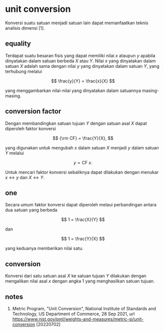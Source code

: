 # unit conversion
Konversi suatu satuan menjadi satuan lain dapat memanfaatkan teknis analisis dimensi [1].

## equality
Terdapat suatu besaran fisis yang dapat memiliki nilai $x$ ataupun $y$ apabila dinyatakan dalam satuan berbeda $X$ atau $Y$. Nilai $x$ yang dinyatakan dalam satuan $X$ adalah sama dengan nilai $y$ yang dinyatakan dalam satuan $Y$, yang terhubung melalui

$$
\frac{y}{Y} = \frac{x}{X}
$$

yang menggambarkan nilai-nilai yang dinyatakan dalam satuannya masing-masing.


## conversion factor
Dengan membandingkan satuan tujuan $Y$ dengan satuan asal $X$ dapat diperoleh faktor konversi

$$
{\rm CF} = \frac{Y}{X},
$$

yang digunakan untuk mengubah $x$ dalam satuan $X$ menjadi $y$ dalam satuan $Y$ melalui

$$
y = \textrm{CF} \ x.
$$

Untuk mencari faktor konversi sebaliknya dapat dilakukan dengan menukar $x \leftrightarrow y$ dan $X \leftrightarrow Y$.


## one
Secara umum faktor konversi dapat diperoleh melaui perbandingan antara dua satuan yang berbeda

$$
1 = \frac{X}{Y}
$$

dan

$$
1 = \frac{Y}{X}
$$

yang keduanya memberikan nilai satu.


## conversion
Konversi dari satu satuan asal $X$ ke satuan tujuan $Y$ dilakukan dengan mengalikan nilai asal $x$ dengan angka $1$ yang menghasilkan satuan tujuan.


## notes
1. <a name='ref1'></a>Metric Program, "Unit Conversion", National Institute of Standards and Technology, US Department of Commerce, 28 Sep 2021, url <https://www.nist.gov/pml/weights-and-measures/metric-si/unit-conversion> [20220702]
